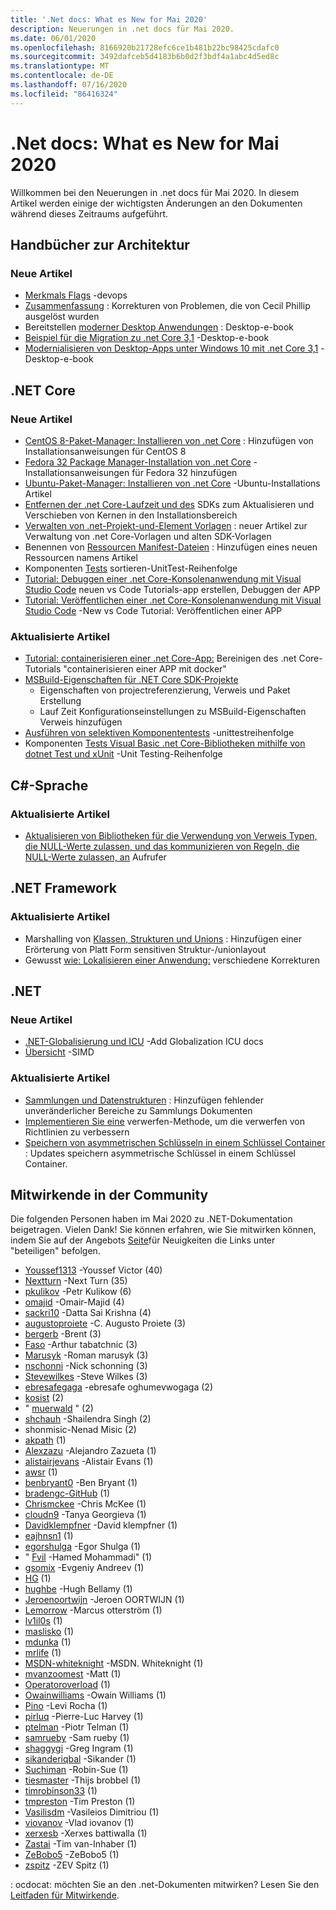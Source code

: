 ```yaml
---
title: '.Net docs: What es New for Mai 2020'
description: Neuerungen in .net docs für Mai 2020.
ms.date: 06/01/2020
ms.openlocfilehash: 8166920b21728efc6ce1b481b22bc98425cdafc0
ms.sourcegitcommit: 3492dafceb5d4183b6b0d2f3bdf4a1abc4d5ed8c
ms.translationtype: MT
ms.contentlocale: de-DE
ms.lasthandoff: 07/16/2020
ms.locfileid: "86416324"
---
```

# <a name="net-docs-whats-new-for-may-2020"></a>.Net docs: What es New for Mai 2020

Willkommen bei den Neuerungen in .net docs für Mai 2020. In diesem Artikel werden einige der wichtigsten Änderungen an den Dokumenten während dieses Zeitraums aufgeführt.

## <a name="architecture-guides"></a>Handbücher zur Architektur

### <a name="new-articles"></a>Neue Artikel

- [Merkmals Flags](../architecture/cloud-native/feature-flags.md) -devops
- [Zusammenfassung](../architecture/cloud-native/summary.md) : Korrekturen von Problemen, die von Cecil Phillip ausgelöst wurden
- Bereitstellen [moderner Desktop Anwendungen](../architecture/modernize-desktop/deploy-modern-applications.md) : Desktop-e-book
- [Beispiel für die Migration zu .net Core 3,1](../architecture/modernize-desktop/example-migration-core.md) -Desktop-e-book
- [Modernialisieren von Desktop-Apps unter Windows 10 mit .net Core 3,1](../architecture/modernize-desktop/index.md) -Desktop-e-book

## <a name="net-core"></a>.NET Core

### <a name="new-articles"></a>Neue Artikel

- [CentOS 8-Paket-Manager: Installieren von .net Core](../core/install/linux-package-manager-centos8.md) : Hinzufügen von Installationsanweisungen für CentOS 8
- [Fedora 32 Package Manager-Installation von .net Core](../core/install/linux-package-manager-fedora32.md) -Installationsanweisungen für Fedora 32 hinzufügen
- [Ubuntu-Paket-Manager: Installieren von .net Core](../core/install/linux-ubuntu.md) -Ubuntu-Installations Artikel
- [Entfernen der .net Core-Laufzeit und des](../core/install/remove-runtime-sdk-versions.md) SDKs zum Aktualisieren und Verschieben von Kernen in den Installationsbereich
- [Verwalten von .net-Projekt-und-Element Vorlagen](../core/install/templates.md) : neuer Artikel zur Verwaltung von .net Core-Vorlagen und alten SDK-Vorlagen
- Benennen von [Ressourcen Manifest-Dateien](../core/resources/manifest-file-names.md) : Hinzufügen eines neuen Ressourcen namens Artikel
- Komponenten [Tests](../core/testing/order-unit-tests.md) sortieren-UnitTest-Reihenfolge
- [Tutorial: Debuggen einer .net Core-Konsolenanwendung mit Visual Studio Code](../core/tutorials/debugging-with-visual-studio-code.md) neuen vs Code Tutorials-app erstellen, Debuggen der APP
- [Tutorial: Veröffentlichen einer .net Core-Konsolenanwendung mit Visual Studio Code](../core/tutorials/publishing-with-visual-studio-code.md) -New vs Code Tutorial: Veröffentlichen einer APP

### <a name="updated-articles"></a>Aktualisierte Artikel

- [Tutorial: containerisieren einer .net Core-App:](../core/docker/build-container.md) Bereinigen des .net Core-Tutorials "containerisieren einer APP mit docker"
- [MSBuild-Eigenschaften für .NET Core SDK-Projekte](../core/project-sdk/msbuild-props.md)
  - Eigenschaften von projectreferenzierung, Verweis und Paket Erstellung
  - Lauf Zeit Konfigurationseinstellungen zu MSBuild-Eigenschaften Verweis hinzufügen
- [Ausführen von selektiven Komponententests](../core/testing/selective-unit-tests.md) -unittestreihenfolge
- Komponenten [Tests Visual Basic .net Core-Bibliotheken mithilfe von dotnet Test und xUnit](../core/testing/unit-testing-visual-basic-with-dotnet-test.md) -Unit Testing-Reihenfolge

## <a name="c-language"></a>C#-Sprache

### <a name="updated-articles"></a>Aktualisierte Artikel

- [Aktualisieren von Bibliotheken für die Verwendung von Verweis Typen, die NULL-Werte zulassen, und das kommunizieren von Regeln, die NULL-Werte zulassen, an](../csharp/nullable-migration-strategies.md) Aufrufer

## <a name="net-framework"></a>.NET Framework

### <a name="updated-articles"></a>Aktualisierte Artikel

- Marshalling von [Klassen, Strukturen und Unions](../framework/interop/marshaling-classes-structures-and-unions.md) : Hinzufügen einer Erörterung von Platt Form sensitiven Struktur-/unionlayout
- Gewusst [wie: Lokalisieren einer Anwendung:](../framework/wpf/advanced/how-to-localize-an-application.md) verschiedene Korrekturen

## <a name="net"></a>.NET

### <a name="new-articles"></a>Neue Artikel

- [.NET-Globalisierung und ICU](../standard/globalization-localization/globalization-icu.md) -Add Globalization ICU docs
- [Übersicht](../standard/simd.md) -SIMD

### <a name="updated-articles"></a>Aktualisierte Artikel

- [Sammlungen und Datenstrukturen](../standard/collections/index.md) : Hinzufügen fehlender unveränderlicher Bereiche zu Sammlungs Dokumenten
- [Implementieren Sie eine](../standard/garbage-collection/implementing-dispose.md) verwerfen-Methode, um die verwerfen von Richtlinien zu verbessern
- [Speichern von asymmetrischen Schlüsseln in einem Schlüssel Container](../standard/security/how-to-store-asymmetric-keys-in-a-key-container.md) : Updates speichern asymmetrische Schlüssel in einem Schlüssel Container.

## <a name="community-contributors"></a>Mitwirkende in der Community

Die folgenden Personen haben im Mai 2020 zu .NET-Dokumentation beigetragen. Vielen Dank! Sie können erfahren, wie Sie mitwirken können, indem Sie auf der Angebots [Seite](index.yml)für Neuigkeiten die Links unter "beteiligen" befolgen.

- [Youssef1313](https://github.com/Youssef1313) -Youssef Victor (40)
- [Nextturn](https://github.com/NextTurn) -Next Turn (35)
- [pkulikov](https://github.com/pkulikov) -Petr Kulikow (6)
- [omajid](https://github.com/omajid) -Omair-Majid (4)
- [sackri10](https://github.com/sackri10) -Datta Sai Krishna (4)
- [augustoproiete](https://github.com/augustoproiete) -C. Augusto Proiete (3)
- [bergerb](https://github.com/bergerb) -Brent (3)
- [Faso](https://github.com/faso) -Arthur tabatchnic (3)
- [Marusyk](https://github.com/Marusyk) -Roman marusyk (3)
- [nschonni](https://github.com/nschonni) -Nick schonning (3)
- [Stevewilkes](https://github.com/SteveWilkes) -Steve Wilkes (3)
- [ebresafegaga](https://github.com/ebresafegaga) -ebresafe oghumevwogaga (2)
- [kosist](https://github.com/kosist) (2)
- " [muerwald](https://github.com/moerwald) " (2)
- [shchauh](https://github.com/shchauh) -Shailendra Singh (2)
- shonmisic-Nenad Misic (2)
- [akpath](https://github.com/akpath) (1)
- [Alexzazu](https://github.com/AlexZazu) -Alejandro Zazueta (1)
- [alistairjevans](https://github.com/alistairjevans) -Alistair Evans (1)
- [awsr](https://github.com/awsr) (1)
- [benbryant0](https://github.com/benbryant0) -Ben Bryant (1)
- [bradengc-GitHub](https://github.com/bradengc-github) (1)
- [Chrismckee](https://github.com/ChrisMcKee) -Chris McKee (1)
- [cloudn9](https://github.com/cloudn9) -Tanya Georgieva (1)
- [Davidklempfner](https://github.com/DavidKlempfner) -David klempfner (1)
- [eajhnsn1](https://github.com/eajhnsn1) (1)
- [egorshulga](https://github.com/egorshulga) -Egor Shulga (1)
- " [Fvil](https://github.com/FIVIL) -Hamed Mohammadi" (1)
- [gsomix](https://github.com/gsomix) -Evgeniy Andreev (1)
- [HG](https://github.com/hg) (1)
- [hughbe](https://github.com/hughbe) -Hugh Bellamy (1)
- [Jeroenoortwijn](https://github.com/JeroenOortwijn) -Jeroen OORTWIJN (1)
- [Lemorrow](https://github.com/LeMorrow) -Marcus otterström (1)
- [lv1il0s](https://github.com/lv1il0s) (1)
- [maslisko](https://github.com/maslisko) (1)
- [mdunka](https://github.com/mdunka) (1)
- [mrlife](https://github.com/mrlife) (1)
- [MSDN-whiteknight](https://github.com/MSDN-WhiteKnight) -MSDN. Whiteknight (1)
- [mvanzoomest](https://github.com/mvanzoest) -Matt (1)
- [Operatoroverload](https://github.com/OperatorOverload) (1)
- [Owainwilliams](https://github.com/OwainWilliams) -Owain Williams (1)
- [Pino](https://github.com/pino) -Levi Rocha (1)
- [pirluq](https://github.com/pirluq) -Pierre-Luc Harvey (1)
- [ptelman](https://github.com/ptelman) -Piotr Telman (1)
- [samrueby](https://github.com/samrueby) -Sam rueby (1)
- [shaggygi](https://github.com/shaggygi) -Greg Ingram (1)
- [sikanderiqbal](https://github.com/sikanderiqbal) -Sikander (1)
- [Suchiman](https://github.com/Suchiman) -Robin-Sue (1)
- [tiesmaster](https://github.com/tiesmaster) -Thijs brobbel (1)
- [timrobinson33](https://github.com/timrobinson33) (1)
- [tmpreston](https://github.com/tmpreston) -Tim Preston (1)
- [Vasilisdm](https://github.com/Vasilisdm) -Vasileios Dimitriou (1)
- [viovanov](https://github.com/viovanov) -Vlad iovanov (1)
- [xerxesb](https://github.com/xerxesb) -Xerxes battiwalla (1)
- [Zastai](https://github.com/Zastai) -Tim van-Inhaber (1)
- [ZeBobo5](https://github.com/ZeBobo5) -ZeBobo5 (1)
- [zspitz](https://github.com/zspitz) -ZEV Spitz (1)

: ocdocat: möchten Sie an den .net-Dokumenten mitwirken? Lesen Sie den [Leitfaden für Mitwirkende](https://docs.microsoft.com/contribute/dotnet/dotnet-contribute).
